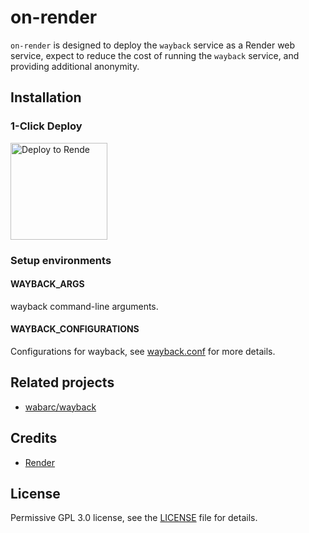 # on-render

`on-render` is designed to deploy the `wayback` service as a Render web service, expect to
reduce the cost of running the `wayback` service, and providing additional anonymity.

## Installation

### 1-Click Deploy
<a href="https://render.com/deploy?repo=https://github.com/wabarc/on-render">
    <img
    src="https://render.com/images/deploy-to-render-button.svg"
    alt="Deploy to Rende"
    width="155px"
    />
</a>
<br>

### Setup environments

#### WAYBACK_ARGS

wayback command-line arguments.

#### WAYBACK_CONFIGURATIONS

Configurations for wayback, see [wayback.conf](https://github.com/wabarc/wayback/blob/main/wayback.conf) for more details.

## Related projects

- [wabarc/wayback](https://github.com/wabarc/wayback)

## Credits

- [Render](https://render.com/)

## License

Permissive GPL 3.0 license, see the [LICENSE](/LICENSE) file for details.
